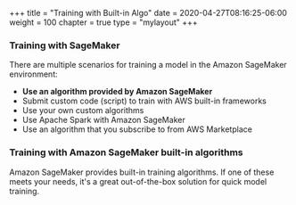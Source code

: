 +++
title = "Training with Built-in Algo"
date = 2020-04-27T08:16:25-06:00
weight = 100
chapter = true
type = "mylayout"
+++


### Training with SageMaker

There are multiple scenarios for training a model in the Amazon SageMaker environment: 

* __Use an algorithm provided by Amazon SageMaker__
* Submit custom code (script) to train with AWS built-in frameworks
* Use your own custom algorithms
* Use Apache Spark with Amazon SageMaker
* Use an algorithm that you subscribe to from AWS Marketplace

### Training with Amazon SageMaker built-in algorithms

Amazon SageMaker provides built-in training algorithms. If one of these meets your needs, it's a great out-of-the-box solution for quick model training.